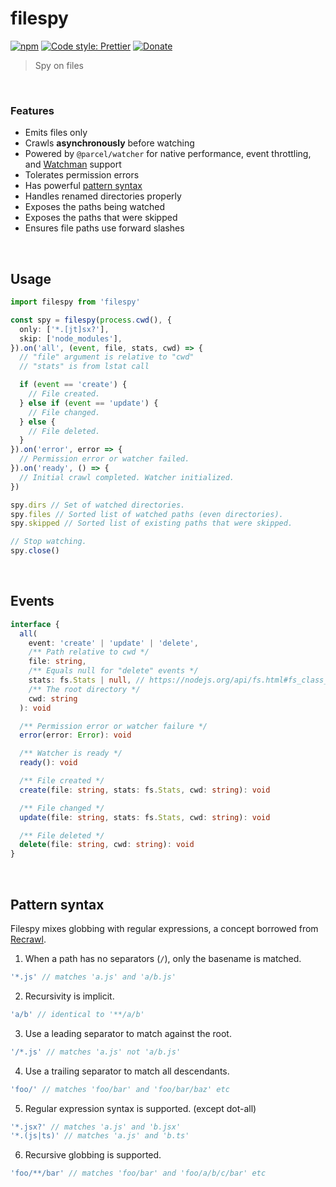 # filespy

[![npm](https://img.shields.io/npm/v/filespy.svg)](https://www.npmjs.com/package/filespy)
[![Code style: Prettier](https://img.shields.io/badge/code_style-prettier-ff69b4.svg)](https://github.com/prettier/prettier)
[![Donate](https://img.shields.io/badge/Donate-PayPal-green.svg)](https://paypal.me/alecdotbiz)

> Spy on files

&nbsp;

### Features

- Emits files only
- Crawls **asynchronously** before watching
- Powered by `@parcel/watcher` for native performance, event throttling, and [Watchman](https://facebook.github.io/watchman/) support
- Tolerates permission errors
- Has powerful [pattern syntax](#pattern-syntax)
- Handles renamed directories properly
- Exposes the paths being watched
- Exposes the paths that were skipped
- Ensures file paths use forward slashes

&nbsp;

## Usage

```ts
import filespy from 'filespy'

const spy = filespy(process.cwd(), {
  only: ['*.[jt]sx?'],
  skip: ['node_modules'],
}).on('all', (event, file, stats, cwd) => {
  // "file" argument is relative to "cwd"
  // "stats" is from lstat call

  if (event == 'create') {
    // File created.
  } else if (event == 'update') {
    // File changed.
  } else {
    // File deleted.
  }
}).on('error', error => {
  // Permission error or watcher failed.
}).on('ready', () => {
  // Initial crawl completed. Watcher initialized.
})

spy.dirs // Set of watched directories.
spy.files // Sorted list of watched paths (even directories).
spy.skipped // Sorted list of existing paths that were skipped.

// Stop watching.
spy.close()
```

&nbsp;

## Events

```ts
interface {
  all(
    event: 'create' | 'update' | 'delete',
    /** Path relative to cwd */
    file: string,
    /** Equals null for "delete" events */
    stats: fs.Stats | null, // https://nodejs.org/api/fs.html#fs_class_fs_stats
    /** The root directory */
    cwd: string
  ): void

  /** Permission error or watcher failure */
  error(error: Error): void

  /** Watcher is ready */
  ready(): void

  /** File created */
  create(file: string, stats: fs.Stats, cwd: string): void

  /** File changed */
  update(file: string, stats: fs.Stats, cwd: string): void

  /** File deleted */
  delete(file: string, cwd: string): void
}
```

&nbsp;

## Pattern syntax

Filespy mixes globbing with regular expressions, a concept borrowed from [Recrawl](https://github.com/aleclarson/recrawl).

1. When a path has no separators (`/`), only the basename is matched.

```js
'*.js' // matches 'a.js' and 'a/b.js'
```

2. Recursivity is implicit.

```js
'a/b' // identical to '**/a/b'
```

3. Use a leading separator to match against the root.

```js
'/*.js' // matches 'a.js' not 'a/b.js'
```

4. Use a trailing separator to match all descendants.

```js
'foo/' // matches 'foo/bar' and 'foo/bar/baz' etc
```

5. Regular expression syntax is supported. (except dot-all)

```js
'*.jsx?' // matches 'a.js' and 'b.jsx'
'*.(js|ts)' // matches 'a.js' and 'b.ts'
```

6. Recursive globbing is supported.

```js
'foo/**/bar' // matches 'foo/bar' and 'foo/a/b/c/bar' etc
```
